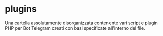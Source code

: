 # plugins
Una cartella assolutamente disorganizzata contenente vari script e plugin PHP per Bot Telegram creati con basi specificate all'interno del file.
